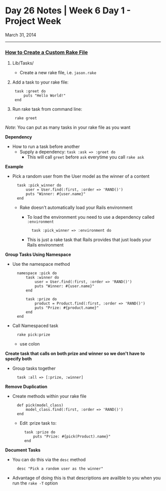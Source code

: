 # Day 26 Notes | Week 6 Day 1 - Project Week

March 31, 2014

---

### [How to Create a Custom Rake File](http://railscasts.com/episodes/66-custom-rake-tasks)

1. Lib/Tasks/
	* Create a new rake file, i.e. ```jason.rake```
2. Add a task to your rake file:

		task :greet do
			puts "Hello World!"
		end
3. Run rake task from command line:

		rake greet

*Note*:  You can put as many tasks in your rake file as you want

**Dependency**

* How to run a task before another 
	* Supply a dependency: ```task :ask => :greet do```
		* This will call ```greet``` before ```ask``` everytime you call ```rake ask```

**Example**

* Pick a random user from the User model as the winner of a content

		task :pick_winner do
			user = User.find(:first, :order => 'RAND()')
			puts "Winner: #{user.name}"
		end
		
	* Rake doesn't automatically load your Rails environment
		* To load the environment you need to use a dependency called ```:environment```
		
				task :pick_winner => :environment do
		* This is just a rake task that Rails provides that just loads your Rails environment
		
**Group Tasks Using Namespace**

* Use the namespace method

		namespace :pick do
			task :winner do
				user = User.find(:first, :order => 'RAND()')
				puts "Winner: #{user.name}"
			end
			
			task :prize do
				product = Product.find(:first, :order => 'RAND()')
				puts "Prize: #{product.name}"
			end
		end
		
* Call Namespaced task

		rake pick:prize
		
	* use colon
	
**Create task that calls on both prize and winner so we don't have to specify both**

* Group tasks together

		task :all => [:prize, :winner]
		
**Remove Duplication**

* Create methods within your rake file

		def pick(model_class)
			model_class.find(:first, :order => 'RAND()')
		end
		
	* Edit :prize task to:
	
			task :prize	do
				puts "Prize: #{pick(Product).name}"
			end
			
**Document Tasks**

* You can do this via the ```desc``` method

		desc "Pick a random user as the winner"
		
* Advantage of doing this is that descriptions are availble to you when you run the ```rake -T``` option